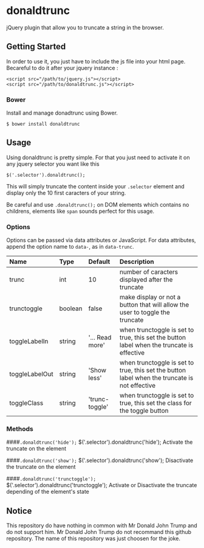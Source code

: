 # donaldtrunc
jQuery plugin that allow you to truncate a string in the browser.

## Getting Started
In order to use it, you just have to include the js file into your html page. Becareful to do it after your jquery instance :
	
	<script src="/path/to/jquery.js"></script>
    <script src="/path/to/donaldtrunc.js"></script>
    
### Bower
Install and manage donadtrunc using Bower.
	
	$ bower install donaldtrunc

	
## Usage
Using donaldtrunc is pretty simple. For that you just need to activate it on any jquery selector you want like this
 
	$('.selector').donaldtrunc();

This will simply truncate the content inside your `.selector` element and display only the 10 first caracters of your string.

Be careful and use `.donaldtrunc();` on DOM elements which contains no childrens, elements like `span` sounds perfect for this usage.

### Options
Options can be passed via data attributes or JavaScript. For data attributes, append the option name to `data-`, as in `data-trunc`.

| Name           | Type    | Default         | Description|
| :------------- |:--------| :---------------| :----------|
| trunc          | int     | 10              | number of caracters displayed after the truncate|
| trunctoggle    | boolean | false           | make display or not a button that will allow the user to toggle the truncate|
| toggleLabelIn  | string  | '... Read more' | when trunctoggle is set to true, this set the button label when the truncate is effective|
| toggleLabelOut | string  | 'Show less' | when trunctoggle is set to true, this set the button label when the truncate is not effective|
| toggleClass | string  | 'trunc-toggle' | when trunctoggle is set to true, this set the class for the toggle button|

### Methods
####`.donaldtrunc('hide');`
	$('.selector').donaldtrunc('hide');
Activate the truncate on the element

####`.donaldtrunc('show');`
	$('.selector').donaldtrunc('show');
Disactivate the truncate on the element

####`.donaldtrunc('trunctoggle');`
	$('.selector').donaldtrunc('trunctoggle');
Activate or Disactivate the truncate depending of the element's state


## Notice
This repository do have nothing in common with Mr Donald John Trump and do not support him. Mr Donald John Trump do not recommand this github repository. The name of this repository was just choosen for the joke.
